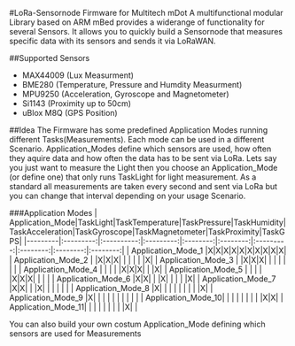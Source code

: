 #LoRa-Sensornode Firmware for Multitech mDot
A multifunctional modular Library based on ARM mBed provides a widerange of functionality for several Sensors. 
It allows you to quickly build a Sensornode that measures specific data with its sensors and sends it via LoRaWAN.

##Supported Sensors
+ MAX44009 (Lux Measurment)
+ BME280 (Temperature, Pressure and Humdity Measurment)
+ MPU9250 (Acceleration, Gyroscope and Magnetometer)
+ Si1143 (Proximity up to 50cm)
+ uBlox M8Q (GPS Position)

##Idea
The Firmware has some predefined Application Modes running different Tasks(Measurements). Each mode can be used in a different Scenario. Application_Modes define which sensors are used, how often they aquire data and how often the data has to be sent via LoRa.
Lets say you just want to measure the Light then you choose an Application_Mode (or define one) that only runs TaskLight for light measurement. As a standard all measurements are taken every second and sent via LoRa but you can change that interval depending on your usage Scenario.

###Application Modes
| Application_Mode|TaskLight|TaskTemperature|TaskPressure|TaskHumidity|TaskAcceleration|TaskGyroscope|TaskMagnetometer|TaskProximity|TaskGPS|
|---------|:---------:|:----------:|:---------:|:--------:|:--------:|:---------:|:--------:|:--------:|:--------:|
| Application_Mode_1 |X|X|X|X|X|X|X|X|X|X|
| Application_Mode_2 | |X|X|X| | | | | |X|
| Application_Mode_3 | |X|X|X| | | | | | |
| Application_Mode_4 | | | | |X|X|X| | |X|
| Application_Mode_5 | | | | |X|X|X| | | |
| Application_Mode_6 |X|X| | |X| | | | |X|
| Application_Mode_7 |X|X| | |X| | | | | |
| Application_Mode_8 |X| | | | | | | | |X|
| Application_Mode_9 |X| | | | | | | | | |
| Application_Mode_10| | | | | | | | |X|X|
| Application_Mode_11| | | | | | | | |X| |

You can also build your own costum Application_Mode defining which sensors are used for Measurements
